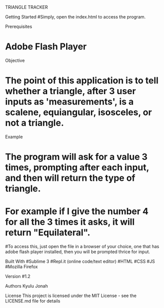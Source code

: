 
TRIANGLE TRACKER

Getting Started
#Simply, open the index.html to access the program.

Prerequisites
# Adobe Flash Player


Objective
# The point of this application is to tell whether a triangle, after 3 user inputs as 'measurements', is a scalene, equiangular, isosceles, or not a triangle.

Example
# The program will ask for a value 3 times, prompting after each input, and then will return the type of triangle.
# For example if I give the number 4 for all the 3 times it asks, it will return "Equilateral".

#To access this, just open the file in a browser of your choice, one that has adobe flash player installed, then you will be prompted thrice for input.


Built With
#Sublime 3
#Repl.it (online code/text editor)
#HTML
#CSS
#JS
#Mozilla Firefox

Version
#1.2

Authors
Kyulu Jonah

License
This project is licensed under the MIT License - see the LICENSE.md file for details